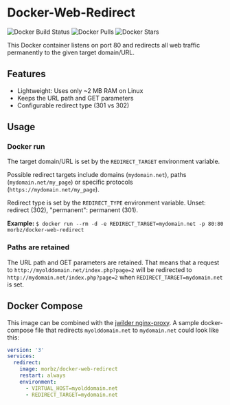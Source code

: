 # Docker-Web-Redirect #

![Docker Build Status](https://img.shields.io/docker/build/morbz/docker-web-redirect.svg) ![Docker Pulls](https://img.shields.io/docker/pulls/morbz/docker-web-redirect.svg) ![Docker Stars](https://img.shields.io/docker/stars/morbz/docker-web-redirect.svg)

This Docker container listens on port 80 and redirects all web traffic permanently to the given target domain/URL.

## Features ##
- Lightweight: Uses only ~2 MB RAM on Linux
- Keeps the URL path and GET parameters
- Configurable redirect type (301 vs 302)

## Usage ##
### Docker run ###
The target domain/URL is set by the `REDIRECT_TARGET` environment variable.  

Possible redirect targets include domains (`mydomain.net`), paths (`mydomain.net/my_page`) or specific protocols (`https://mydomain.net/my_page`).

Redirect type is set by the `REDIRECT_TYPE` environment variable. Unset: redirect (302), "permanent": permanent (301).

**Example:** `$ docker run --rm -d -e REDIRECT_TARGET=mydomain.net -p 80:80 morbz/docker-web-redirect`

### Paths are retained ###
The URL path and GET parameters are retained. That means that a request to `http://myolddomain.net/index.php?page=2` will be redirected to `http://mydomain.net/index.php?page=2` when `REDIRECT_TARGET=mydomain.net` is set.

## Docker Compose ##
This image can be combined with the [jwilder nginx-proxy](https://hub.docker.com/r/jwilder/nginx-proxy/). A sample docker-compose file that redirects `myolddomain.net` to `mydomain.net` could look like this:

```yaml
version: '3'
services:
  redirect:
    image: morbz/docker-web-redirect
    restart: always
    environment:
      - VIRTUAL_HOST=myolddomain.net
      - REDIRECT_TARGET=mydomain.net
```
